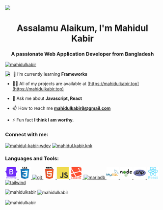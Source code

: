 <img src="https://i.imgur.com/4yHNcox.gif"/>

<h1 align="center">Assalamu Alaikum, I'm Mahidul Kabir</h1>
<h3 align="center">A passionate Web Application Developer from Bangladesh</h3>

<p align="left"> <a href="https://github.com/ryo-ma/github-profile-trophy"><img src="https://github-profile-trophy.vercel.app/?username=mahidulkabir" alt="mahidulkabir" /></a> </p> 
<img src="https://i.imgur.com/nSJH0C2.gif" style="float: left; margin-right: 10px;" >

- 🌱 I’m currently learning **Frameworks**

- 👨‍💻 All of my projects are available at [https://mahidulkabir.top](https://mahidulkabir.top)

- 💬 Ask me about **Javascript, React**

- 📫 How to reach me **mahidulkabir8@gmail.com**

- ⚡ Fun fact **I think I am worthy.**

<h3 align="left">Connect with me:</h3>
<p align="left">
<a href="https://linkedin.com/in/mahidul-kabir-wdev" target="blank"><img align="center" src="https://raw.githubusercontent.com/rahuldkjain/github-profile-readme-generator/master/src/images/icons/Social/linked-in-alt.svg" alt="mahidul-kabir-wdev" height="30" width="40" /></a>
<a href="https://fb.com/mahidul.kabir.knk" target="blank"><img align="center" src="https://raw.githubusercontent.com/rahuldkjain/github-profile-readme-generator/master/src/images/icons/Social/facebook.svg" alt="mahidul.kabir.knk" height="30" width="40" /></a>
</p>

<h3 align="left">Languages and Tools:</h3>
<p align="left"> <a href="https://getbootstrap.com" target="_blank" rel="noreferrer"> <img src="https://raw.githubusercontent.com/devicons/devicon/master/icons/bootstrap/bootstrap-plain-wordmark.svg" alt="bootstrap" width="40" height="40"/> </a> <a href="https://www.w3schools.com/css/" target="_blank" rel="noreferrer"> <img src="https://raw.githubusercontent.com/devicons/devicon/master/icons/css3/css3-original-wordmark.svg" alt="css3" width="40" height="40"/> </a> <a href="https://git-scm.com/" target="_blank" rel="noreferrer"> <img src="https://www.vectorlogo.zone/logos/git-scm/git-scm-icon.svg" alt="git" width="40" height="40"/> </a> <a href="https://www.w3.org/html/" target="_blank" rel="noreferrer"> <img src="https://raw.githubusercontent.com/devicons/devicon/master/icons/html5/html5-original-wordmark.svg" alt="html5" width="40" height="40"/> </a> <a href="https://developer.mozilla.org/en-US/docs/Web/JavaScript" target="_blank" rel="noreferrer"> <img src="https://raw.githubusercontent.com/devicons/devicon/master/icons/javascript/javascript-original.svg" alt="javascript" width="40" height="40"/> </a> <a href="https://laravel.com/" target="_blank" rel="noreferrer"> <img src="https://raw.githubusercontent.com/devicons/devicon/master/icons/laravel/laravel-plain-wordmark.svg" alt="laravel" width="40" height="40"/> </a> <a href="https://mariadb.org/" target="_blank" rel="noreferrer"> <img src="https://www.vectorlogo.zone/logos/mariadb/mariadb-icon.svg" alt="mariadb" width="40" height="40"/> </a> <a href="https://www.mysql.com/" target="_blank" rel="noreferrer"> <img src="https://raw.githubusercontent.com/devicons/devicon/master/icons/mysql/mysql-original-wordmark.svg" alt="mysql" width="40" height="40"/> </a> <a href="https://nodejs.org" target="_blank" rel="noreferrer"> <img src="https://raw.githubusercontent.com/devicons/devicon/master/icons/nodejs/nodejs-original-wordmark.svg" alt="nodejs" width="40" height="40"/> </a> <a href="https://www.php.net" target="_blank" rel="noreferrer"> <img src="https://raw.githubusercontent.com/devicons/devicon/master/icons/php/php-original.svg" alt="php" width="40" height="40"/> </a> <a href="https://reactjs.org/" target="_blank" rel="noreferrer"> <img src="https://raw.githubusercontent.com/devicons/devicon/master/icons/react/react-original-wordmark.svg" alt="react" width="40" height="40"/> </a> <a href="https://tailwindcss.com/" target="_blank" rel="noreferrer"> <img src="https://www.vectorlogo.zone/logos/tailwindcss/tailwindcss-icon.svg" alt="tailwind" width="40" height="40"/> </a> </p>

<p><img align="left" src="https://github-readme-stats.vercel.app/api/top-langs?username=mahidulkabir&show_icons=true&locale=en&layout=compact" alt="mahidulkabir" /></p>

<p>&nbsp;<img align="center" src="https://github-readme-stats.vercel.app/api?username=mahidulkabir&show_icons=true&locale=en" alt="mahidulkabir" /></p>

<p><img align="center" src="https://github-readme-streak-stats.herokuapp.com/?user=mahidulkabir&" alt="mahidulkabir" /></p>
